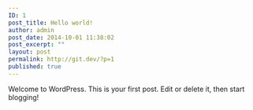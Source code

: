 ```yaml
---
ID: 1
post_title: Hello world!
author: admin
post_date: 2014-10-01 11:38:02
post_excerpt: ""
layout: post
permalink: http://git.dev/?p=1
published: true
---
```

Welcome to WordPress. This is your first post. Edit or delete it, then start blogging!
